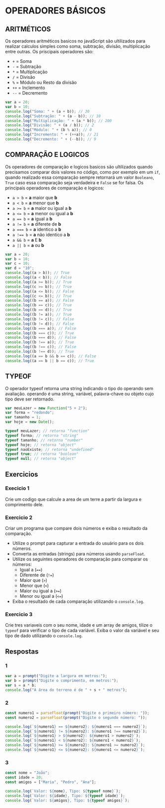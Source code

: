 # OPERADORES BÁSICOS

## ARITMÉTICOS

Os operadores aritméticos basicos no javaScript são ultilizados para realizar calculos simples como soma, subtração, divisão, multiplicação entre outras. Os priscipais operadores são:

- `+` = Soma
- `-` = Subtração
- `*` = Multiplicação
- `/` = Divisão
- `%` = Módulo ou Resto da divisão
- `++` = Inclemento
- `--` = Decremento

```javaScript
var a = 20;
var b = 10;
console.log("Soma: " + (a + b)); // 30
console.log("Subtração: " + (a - b)); // 10
console.log("Multiplicação: " + (a * b)); // 200
console.log("Divisão: " + (a / b)); // 2
console.log("Módulo: " + (b % a)); // 0
console.log("Incremento: " + (++a)); // 21 
console.log("Decremento: " + (--b)); // 9
```

## COMPARAÇÃO E LOGICOS

Os operadores de comparação e logicos basicos são ultilizados quando precisamos comparar dois valores no código, como por exemplo em um `if`, quando realizado essa comparação sempre retornará um valor `Booleano`, `True` caso essa comparação seja verdadeira e `False` se for falsa. Os principais operadores de comparação e logicos:

- `a > b` = **a** maior que **b**
- `a < b` = **a** menor que **b**
- `a >= b` = **a** maior ou igual a **b**
- `a <= b` = **a** menor ou igual a **b**
- `a == b` = **a** igual a **b**
- `a != b` = **a** diferete de **b**
- `a === b` = **a** identico a **b**
- `a !== b` = **a** não identico a **b**
- `a && b` = **a** E **b**
- `a || b` = **a** ou **b**

```javaScript
var a = 20;
var b = 10;
var c = 10;
var d = "10";
console.log((a > b)); // True
console.log((a < b)); // False
console.log((a >= b)); // True
console.log((c >= b)); // True
console.log((a <= b)); // False
console.log((c <= b)); // True
console.log((b == a)); // False
console.log((b == c)); // True
console.log((b == d)); // True
console.log((b != a)); // True
console.log((b != c)); // False
console.log((b != d)); // False
console.log((b === a)); // False
console.log((b === c)); // True
console.log((b === d)); // False
console.log((b !== a)); // True
console.log((b !== c)); // False
console.log((b !== d)); // True
console.log((a == b && b == c)); // False
console.log((a == b || b == c)); // True
```

## TYPEOF

O operador typeof retorna uma string indicando o tipo do operando sem avaliação. operando é uma string, variável, palavra-chave ou objeto cujo tipo deve ser retornado.

```javaScript
var meuLazer = new Function("5 + 2");
var forma = "redondo";
var tamanho = 1;
var hoje = new Date();

typeof meuLazer; // retorna "function"
typeof forma; // retorna "string"
typeof tamanho; // retorna "number"
typeof hoje; // retorna "object"
typeof naoExiste; // retorna "undefined"
typeof true; // retorna "boolean"
typeof null; // retorna "object"

```

## Exercicios

### Execicio 1

Crie um codigo que calcule a area de um terre a partir da largura e comprimento dele.

### Exercicio 2

Criar um programa que compare dois números e exiba o resultado da comparação.

- Utilize o prompt para capturar a entrada do usuário para os dois números.
- Converta as entradas (strings) para números usando ``parseFloat``.
- Utilize os seguintes operadores de comparação para comparar os números:
  - Igual a (``==``)
  - Diferente de (``!=``)
  - Maior que (``>``)
  - Menor que (``<``)
  - Maior ou igual a (``>=``)
  - Menor ou igual a (``<=``)
- Exiba o resultado de cada comparação utilizando o ``console.log``.

### Exercicio 3

Crie tres variaveis com o seu nome, idade e um array de amigos, tilize o ``typeof`` para verificar o tipo de cada variável. Exiba o valor da variável e seu tipo de dado utilizando o ``console.log``.

## Respostas

### 1

```javaScript
var a = prompt("Digite a largura em metros:");
var b = prompt("Digite o comprimento, em metros:");
var s = a * b;
console.log("A área do terreno é de " + s + " metros");
```

### 2

```javaScript
const numero1 = parseFloat(prompt("Digite o primeiro número: "));
const numero2 = parseFloat(prompt("Digite o segundo número: "));

console.log(`${numero1} == ${numero2}: ${numero1 === numero2}`);
console.log(`${numero1} != ${numero2}: ${numero1 !== numero2}`);
console.log(`${numero1} > ${numero2}: ${numero1 > numero2}`);
console.log(`${numero1} < ${numero2}: ${numero1 < numero2}`);
console.log(`${numero1} >= ${numero2}: ${numero1 >= numero2}`);
console.log(`${numero1} <= ${numero2}: ${numero1 <= numero2}`);
```

### 3

```javaScript
const nome = "João";
const idade = 20;
const amigos = ["Maria", "Pedro", "Ana"];

console.log(`Valor: ${nome}, Tipo: ${typeof nome}`);
console.log(`Valor: ${idade}, Tipo: ${typeof idade}`);
console.log(`Valor: ${amigos}, Tipo: ${typeof amigos}`);

```

